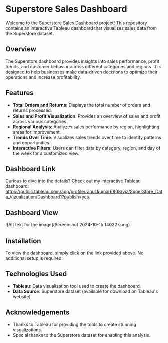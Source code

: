 # Superstore Sales Dashboard

Welcome to the Superstore Sales Dashboard project! This repository contains an interactive Tableau dashboard that visualizes sales data from the Superstore dataset.

## Overview

The Superstore dashboard provides insights into sales performance, profit trends, and customer behavior across different categories and regions. It is designed to help businesses make data-driven decisions to optimize their operations and increase profitability.

## Features

- **Total Orders and Returns**: Displays the total number of orders and returns processed.
- **Sales and Profit Visualization**: Provides an overview of sales and profit across various categories.
- **Regional Analysis**: Analyzes sales performance by region, highlighting areas for improvement.
- **Trends Over Time**: Visualizes sales trends over time to identify patterns and opportunities.
- **Interactive Filters**: Users can filter data by category, region, and day of the week for a customized view.

## Dashboard Link

Curious to dive into the details? Check out my interactive Tableau dashboard: https://public.tableau.com/app/profile/rahul.kumar6808/viz/SuperStore_Data_Vizualization/Dashboard1?publish=yes.

## Dashboard View

![Alt text for the image](Screenshot 2024-10-15 140227.png)


## Installation

To view the dashboard, simply click on the link provided above. No additional setup is required.

## Technologies Used

- **Tableau**: Data visualization tool used to create the dashboard.
- **Data Source**: Superstore dataset (available for download on Tableau's website).





## Acknowledgements

- Thanks to Tableau for providing the tools to create stunning visualizations.
- Special thanks to the Superstore dataset for enabling this analysis.

